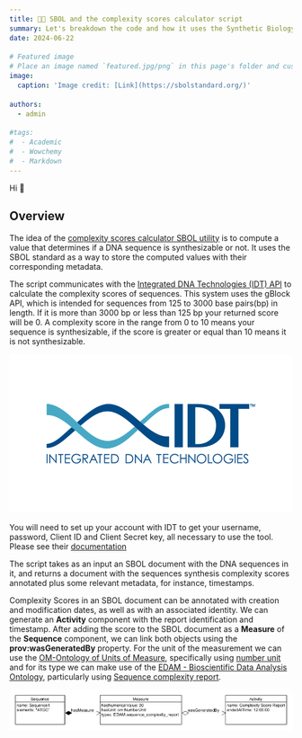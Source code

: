```yaml
---
title: 🧑‍💻️ SBOL and the complexity scores calculator script
summary: Let's breakdown the code and how it uses the Synthetic Biology Open Language(SBOL)
date: 2024-06-22

# Featured image
# Place an image named `featured.jpg/png` in this page's folder and customize its options here.
image:
  caption: 'Image credit: [Link](https://sbolstandard.org/)'

authors:
  - admin

#tags:
#  - Academic
#  - Wowchemy
#  - Markdown 
---
```


Hi 👋

## Overview

The idea of the [complexity scores calculator SBOL utility](https://github.com/SynBioDex/SBOL-utilities/blob/develop/sbol_utilities/calculate_complexity_scores.py) is to compute a value that determines if a DNA sequence is synthesizable or not. It uses the SBOL standard as a way to store the computed values with their corresponding metadata.


The script communicates with the [Integrated DNA Technologies (IDT) API](https://www.idtdna.com/site/order/gblockentry) to calculate the complexity scores of sequences. This system uses the gBlock API, which is intended for sequences from 125 to 3000 base pairs(bp) in length. If it is more than 3000 bp or less than 125 bp your returned score will be 0. A complexity score in the range from 0 to 10 means your sequence is synthesizable, if the score is greater or equal than 10 means it is not synthesizable.

![Integrated DNA Technologies (IDT)](IDT_logo.png)

You will need to set up your account with IDT to get your username, password, Client ID and Client Secret key, all necessary to use the tool. Please see their [documentation](https://www.idtdna.com/pages/tools/apidoc)


The script takes as an input an SBOL document with the DNA sequences in it, and returns a document with the sequences synthesis complexity scores annotated plus some relevant metadata, for instance, timestamps.

Complexity Scores in an SBOL document can be annotated with creation and modification dates, as well as with an associated identity. We can generate an **Activity** component with the report identification and timestamp. After adding the score to the SBOL document as a **Measure** of the **Sequence** component, we can link both objects using the **prov:wasGeneratedBy** property. For the unit of the measurement we can use the [OM-Ontology of Units of Measure](http://www.ontology-of-units-of-measure.org/), specifically using [number unit](http://www.ontology-of-units-of-measure.org/resource/om-2/NumberUnit) and for its type we can make use of the [EDAM - Bioscientific Data Analysis Ontology](https://bioportal.bioontology.org/ontologies/EDAM), particularly using [Sequence complexity report](https://bioportal.bioontology.org/ontologies/EDAM/?p=classes&conceptid=http%3A%2F%2Fedamontology.org%2Fdata_1259).

![Proposed approach for capturing a sequence's complexity score in SBOL.](complexity_score_annotation.png)
